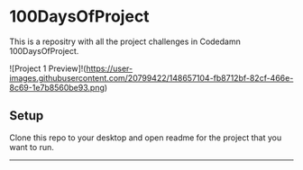 # 100DaysOfProject


This is a repositry with all the project challenges in Codedamn 100DaysOfProject.

![Project 1 Preview]!(https://user-images.githubusercontent.com/20799422/148657104-fb8712bf-82cf-466e-8c69-1e7b8560be93.png)


## Setup
Clone this repo to your desktop and open readme for the project that you want to run.

---

